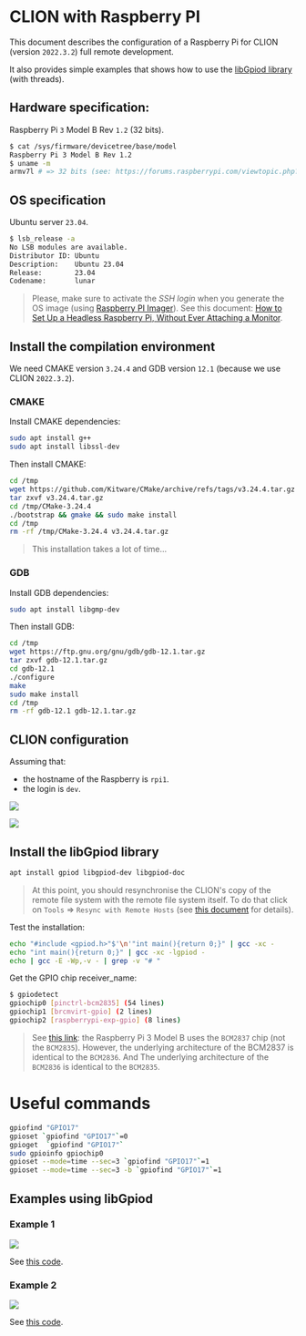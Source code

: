 # CLION with Raspberry PI

This document describes the configuration of a Raspberry Pi for CLION (version `2022.3.2`) full remote development.

It also provides simple examples that shows how to use the [libGpiod library](https://git.kernel.org/pub/scm/libs/libgpiod/libgpiod.git/about/) (with threads).

## Hardware specification:

Raspberry Pi `3` Model B Rev `1.2` (32 bits).

```bash
$ cat /sys/firmware/devicetree/base/model
Raspberry Pi 3 Model B Rev 1.2
$ uname -m
armv7l # => 32 bits (see: https://forums.raspberrypi.com/viewtopic.php?t=251721) 
```

## OS specification

Ubuntu server `23.04`.

```bash
$ lsb_release -a
No LSB modules are available.
Distributor ID: Ubuntu
Description:    Ubuntu 23.04
Release:        23.04
Codename:       lunar
```

> Please, make sure to activate the _SSH login_ when you generate the OS image (using [Raspberry PI Imager](https://www.raspberrypi.com/software/)).
> See this document: [How to Set Up a Headless Raspberry Pi, Without Ever Attaching a Monitor](https://www.tomshardware.com/reviews/raspberry-pi-headless-setup-how-to,6028.html).

## Install the compilation environment

We need CMAKE version `3.24.4` and GDB version `12.1` (because we use CLION `2022.3.2`).

### CMAKE

Install CMAKE dependencies:

```bash
sudo apt install g++
sudo apt install libssl-dev
```

Then install CMAKE:

```bash
cd /tmp
wget https://github.com/Kitware/CMake/archive/refs/tags/v3.24.4.tar.gz
tar zxvf v3.24.4.tar.gz
cd /tmp/CMake-3.24.4
./bootstrap && gmake && sudo make install
cd /tmp
rm -rf /tmp/CMake-3.24.4 v3.24.4.tar.gz
```

> This installation takes a lot of time...

### GDB

Install GDB dependencies:

```bash
sudo apt install libgmp-dev
```

Then install GDB:

```bash
cd /tmp
wget https://ftp.gnu.org/gnu/gdb/gdb-12.1.tar.gz
tar zxvf gdb-12.1.tar.gz
cd gdb-12.1
./configure
make
sudo make install
cd /tmp
rm -rf gdb-12.1 gdb-12.1.tar.gz
```
## CLION configuration

Assuming that:
* the hostname of the Raspberry is `rpi1`.
* the login is `dev`.

![](doc/images/rpi1-conf1.png)

![](doc/images/rpi1-conf2.png)

## Install the libGpiod library

```bash
apt install gpiod libgpiod-dev libgpiod-doc
```

> At this point, you should resynchronise the CLION's copy of the remote file system with the remote file system
> itself. To do that click on `Tools` => `Resync with Remote Hosts` (see [this document](https://www.jetbrains.com/help/clion/remote-projects-support.html#resync) for details).

Test the installation:

```bash
echo "#include <gpiod.h>"$'\n'"int main(){return 0;}" | gcc -xc -
echo "int main(){return 0;}" | gcc -xc -lgpiod -
echo | gcc -E -Wp,-v - | grep -v "# "
```

Get the GPIO chip receiver_name:

```bash
$ gpiodetect
gpiochip0 [pinctrl-bcm2835] (54 lines)
gpiochip1 [brcmvirt-gpio] (2 lines)
gpiochip2 [raspberrypi-exp-gpio] (8 lines)
```

> See [this link](https://www.raspberrypi.com/documentation/computers/processors.html): the Raspberry Pi 3 Model B uses
> the `BCM2837` chip (not the `BCM2835`). However, the underlying architecture of the BCM2837 is identical to the `BCM2836`.
> And The underlying architecture of the `BCM2836` is identical to the `BCM2835`.

# Useful commands

```bash
gpiofind "GPIO17"
gpioset `gpiofind "GPIO17"`=0
gpioget  `gpiofind "GPIO17"`
sudo gpioinfo gpiochip0
gpioset --mode=time --sec=3 `gpiofind "GPIO17"`=1
gpioset --mode=time --sec=3 -b `gpiofind "GPIO17"`=1
```

## Examples using libGpiod

### Example 1

![](doc/images/gpio1.png)

See [this code](gpio1.c).

### Example 2

![](doc/images/gpio2.png)

See [this code](gpio2.c).